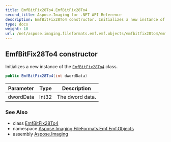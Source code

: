 ```yaml
---
title: EmfBitFix28To4.EmfBitFix28To4
second_title: Aspose.Imaging for .NET API Reference
description: EmfBitFix28To4 constructor. Initializes a new instance of the EmfBitFix28To4 class
type: docs
weight: 10
url: /net/aspose.imaging.fileformats.emf.emf.objects/emfbitfix28to4/emfbitfix28to4/
---
```

## EmfBitFix28To4 constructor

Initializes a new instance of the [`EmfBitFix28To4`](../) class.

```csharp
public EmfBitFix28To4(int dwordData)
```

| Parameter | Type | Description |
| --- | --- | --- |
| dwordData | Int32 | The dword data. |

### See Also

* class [EmfBitFix28To4](../)
* namespace [Aspose.Imaging.FileFormats.Emf.Emf.Objects](../../emfbitfix28to4/)
* assembly [Aspose.Imaging](../../../)


